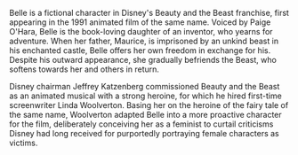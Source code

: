 Belle is a fictional character in Disney's Beauty and the Beast franchise, first appearing in the 1991 animated film of the same name. Voiced by Paige O'Hara, Belle is the book-loving daughter of an inventor, who yearns for adventure. When her father, Maurice, is imprisoned by an unkind beast in his enchanted castle, Belle offers her own freedom in exchange for his. Despite his outward appearance, she gradually befriends the Beast, who softens towards her and others in return.

Disney chairman Jeffrey Katzenberg commissioned Beauty and the Beast as an animated musical with a strong heroine, for which he hired first-time screenwriter Linda Woolverton. Basing her on the heroine of the fairy tale of the same name, Woolverton adapted Belle into a more proactive character for the film, deliberately conceiving her as a feminist to curtail criticisms Disney had long received for purportedly portraying female characters as victims.